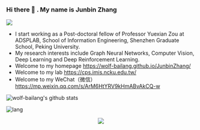 ### Hi there 👋 . My name is Junbin Zhang

![](https://komarev.com/ghpvc/?username=wolf-bailang&label=PROFILE+VIEWS)

- I start working as a Post-doctoral fellow of Professor Yuexian Zou at ADSPLAB, School of Information Engineering, Shenzhen Graduate School, Peking University.
- My research interests include Graph Neural Networks, Computer Vision, Deep Learning and Deep Reinforcement Learning.
- Welcome to my homepage https://wolf-bailang.github.io/JunbinZhang/
- Welcome to my lab https://cps.imis.ncku.edu.tw/
- Welcome to my WeChat（微信） https://mp.weixin.qq.com/s/ArM6HtYRV9kHmABvAkCQ-w

![wolf-bailang's github stats](https://github-readme-stats.vercel.app/api?username=wolf-bailang&show_icons=true&bg_color=30,e96443,904e95&title_color=fff&text_color=fff)

<!--
**wolf-bailang/wolf-bailang** is a ✨ _special_ ✨ repository because its `README.md` (this file) appears on your GitHub profile.

Here are some ideas to get you started:

- 🔭 I’m currently working on ...
- 🌱 I’m currently learning ...
- 👯 I’m looking to collaborate on ...
- 🤔 I’m looking for help with ...
- 💬 Ask me about ...
- 📫 How to reach me: ...
- 😄 Pronouns: ...
- ⚡ Fun fact: ...
-->

![lang](https://github-readme-stats.vercel.app/api/top-langs/?username=wolf-bailang&layout=compact)

<p align="center"> 
  <img src="https://profile-counter.glitch.me/wolf-bailang/count.svg" />
</p>
